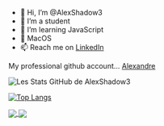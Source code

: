- 👋 Hi, I’m @AlexShadow3
- 👀 I’m a student
- 🌱 I’m learning JavaScript
- 💞️ MacOS
- 📫 Reach me on [LinkedIn](https://www.linkedin.com/in/alexandre-bobis-3a1782221/)

My professional github account... [Alexandre](www.github.com/AlexandreBobis)

![Les Stats GitHub de AlexShadow3](https://github-readme-stats.vercel.app/api?username=alexshadow3&show_icons=true&theme=radical)

[![Top Langs](https://github-readme-stats.vercel.app/api/top-langs/?username=alexshadow3)](https://github.com/anuraghazra/github-readme-stats)

<a href="https://github.com/anuraghazra/github-readme-stats">
  <img align="center" src="https://github-readme-stats.vercel.app/api/pin/?username=anuraghazra&repo=github-readme-stats" />
</a>
<a href="https://github.com/anuraghazra/convoychat">
  <img align="center" src="https://github-readme-stats.vercel.app/api/pin/?username=anuraghazra&repo=convoychat" />
</a>
